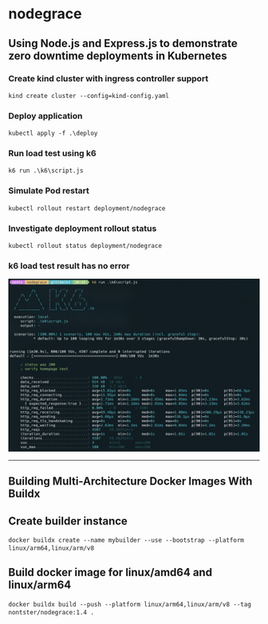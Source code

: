 # nodegrace

## Using Node.js and Express.js to demonstrate zero downtime deployments in Kubernetes

### Create kind cluster with ingress controller support
```
kind create cluster --config=kind-config.yaml
```

### Deploy application
```
kubectl apply -f .\deploy
```

### Run load test using k6
```
k6 run .\k6\script.js
```

### Simulate Pod restart
```
kubectl rollout restart deployment/nodegrace
```

### Investigate deployment rollout status
```
kubectl rollout status deployment/nodegrace
```
### k6 load test result has no error
![k6 load test result has no error](https://github.com/nontster/nodegrace/blob/main/assets/images/screenshot-k6-2022-12-30%20203326.png?raw=true)

---
## Building Multi-Architecture Docker Images With Buildx

## Create builder instance
```
docker buildx create --name mybuilder --use --bootstrap --platform linux/arm64,linux/arm/v8
```

## Build docker image for linux/amd64 and linux/arm64
```
docker buildx build --push --platform linux/arm64,linux/arm/v8 --tag nontster/nodegrace:1.4 .
```
